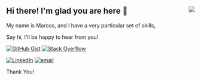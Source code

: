 ## Hi there! I'm glad you are here 👋 <img align="right" src="https://komarev.com/ghpvc/?username=marcmam2">
<!--
<img align="right" src="https://github-readme-stats.vercel.app/api/top-langs/?username=marcmam2&theme=dark&hide_langs_below=1"/>
-->
My name is Marcos, and I have a very particular set of skills[.](https://c.tenor.com/DATBw-bd_ZoAAAAC/taken-set.gif)

Say hi, I'll be happy to hear from you!

[![GitHub Gist](https://img.shields.io/badge/github%20gist-%23121011?style=for-the-badge&logo=github&logoColor=white)](https://gist.github.com/marcmam2)
[![Stack Overflow](https://img.shields.io/badge/stack%20overflow-fe7a16?style=for-the-badge&logo=stack-overflow&logoColor=white)](https://stackoverflow.com/users/11876059/marcos-jr)

[![LinkedIn](https://img.shields.io/badge/linkedin-%230077B5?style=for-the-badge&logo=linkedin&logoColor=white)](https://www.linkedin.com/in/jrmarcos/)
[![email](https://img.shields.io/badge/email-c14438?style=for-the-badge&logo=gmail&logoColor=white)](mailto:marcmam2@gmail.com)

Thank You!
<!--
<img align="right" src="https://github-readme-stats.vercel.app/api?username=marcmam2&show_icons=true&theme=tokyonight" alt="my GitHub usage statistics" width="384"/>
-->
<!--

[![Linktree](https://img.shields.io/badge/linktree-00ba73?style=for-the-badge&logo=linktree&logoColor=white)](https://linktr.ee/torresmjr)

**marcmam2** ✨ _special_ ✨ `README.md`.

| Subcommand | Description |
|:------- |:----------- |
| `update` |  to update *setup.ini* |
| `key-list` |  to list keys |
| `dist-upgrade` |  to upgrade all packages that is installed. This subcommand uses **`setup-*.exe`** |

Here are some ideas to get you started:

- 🔭 I’m currently working on ...
- 🌱 I’m currently learning ...
- 👯 I’m looking to collaborate on ...
- 🤔 I’m looking for help with ...
- 💬 Ask me about ...
- 📫 How to reach me: ...
- 😄 Pronouns: ...
- ⚡ Fun fact: ...

cool emojis:

🎓 :mortar_board:
:octocat:
☕ :coffee:

| [<img src="https://" alt="alt text" width="32">](https://) | [<img src="https://" alt="alt text" width="30">](https://) | [<img src="https://" alt="alt text" height="32">](mailto:)
---|---|---

<img width="300px" align="right" src="https://raw.githubusercontent.com/marcmam2/marcmam2/development/-4954486454201985516_121.jpg"/>

<a href="https://github.com/marcmam2/snaker">
 <img align="center" src="https://github-readme-stats.vercel.app/api/pin/?username=marcmam2&repo=snaker&theme=dark" />
</a>

<p align="left">
<a href="https://www.linkedin.com/in/torremjr" target="_blank" rel="noopener noreferrer"><img src="https://img.icons8.com/plasticine/100/000000/linkedin.png" width="50" /></a>
<a href="mailto:marcmam2@gmail.com" target="_blank" rel="noopener noreferrer"><img src="https://img.icons8.com/plasticine/100/000000/gmail.png"  width="50" /></a>
</p>

```javascript
const me = {
  hobbies: [memes, anime, business (yeah!), did I say anime?, talk about cool ideas, learn],
}
```

<img alt="alt textr" src="https://" style="width: 100%, height: auto, margin-left: auto, margin-left: auto" />

landing page (:link::deciduous_tree:): https://linktr.ee/torresmjr :point_left:

-->
